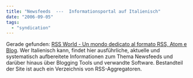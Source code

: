 ```yaml
---
title: "Newsfeeds  ---  Informationsportal auf Italienisch"
date: "2006-09-05"
tags: 
  - "syndication"
---
```


Gerade gefunden: [RSS World - Un mondo dedicato al formato RSS, Atom e Blog](http://www.rss-world.info/). Wer Italienisch kann, findet hier ausführliche, aktuelle und systematisch aufbereitete Informationen zum Thema Newsfeeds und darüber hinaus über Blogging Tools und verwandte Software. Bestandteil der Site ist auch ein Verzeichnis von RSS-Aggregatoren.
